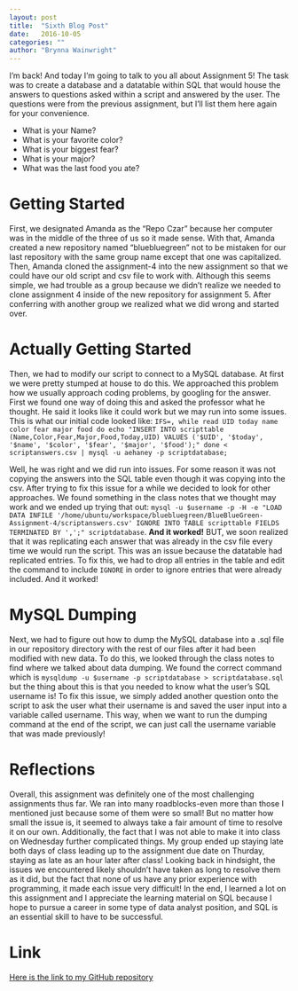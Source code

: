 ```yaml
---
layout: post
title:  "Sixth Blog Post"
date:   2016-10-05 
categories: ""
author: "Brynna Wainwright"
---
```


I’m back! And today I’m going to talk to you all about Assignment 5! The task was to create a database and a datatable within SQL that would house the answers to questions asked within a script and answered by the user. The questions were from the previous assignment, but I’ll list them here again for your convenience. 
* What is your Name?
* What is your favorite color?
* What is your biggest fear?
* What is your major?
* What was the last food you ate?

# Getting Started
First, we designated Amanda as the “Repo Czar” because her computer was in the middle of the three of us so it made sense. With that, Amanda created a new repository named “bluebluegreen” not to be mistaken for our last repository with the same group name except that one was capitalized. Then, Amanda cloned the assignment-4 into the new assignment so that we could have our old script and csv file to work with. Although this seems simple, we had trouble as a group because we didn’t realize we needed to clone assignment 4 inside of the new repository for assignment 5. After conferring with another group we realized what we did wrong and started over.

# Actually Getting Started
Then, we had to modify our script to connect to a MySQL database. At first we were pretty stumped at house to do this. We approached this problem how we usually approach coding problems, by googling for the answer. First we found one way of doing this and asked the professor what he thought. He said it looks like it could work but we may run into some issues. This is what our initial code looked like:
`IFS=,
while read UID today name color fear major food
     do
         echo "INSERT INTO scripttable (Name,Color,Fear,Major,Food,Today,UID) VALUES ('$UID', '$today', '$name', '$color', '$fear', '$major', '$food');"
done < scriptanswers.csv | mysql -u aehaney -p scriptdatabase;`

Well, he was right and we did run into issues. For some reason it was not copying the answers into the SQL table even though it was copying into the csv. After trying to fix this issue for a while we decided to look for other approaches. We found something in the class notes that we thought may work and we ended up trying that out: `mysql -u $username -p -H -e "LOAD DATA INFILE '/home/ubuntu/workspace/bluebluegreen/BlueBlueGreen-Assignment-4/scriptanswers.csv' IGNORE INTO TABLE scripttable FIELDS TERMINATED BY ',';" scriptdatabase`. **And it worked!**
BUT, we soon realized that it was replicating each answer that was already in the csv file every time we would run the script. This was an issue because the datatable had replicated entries. To fix this, we had to drop all entries in the table and edit the command to include `IGNORE` in order to ignore entries that were already included. And it worked!

# MySQL Dumping
Next, we had to figure out how to dump the MySQL database into a .sql file in our repository directory with the rest of our files after it had been modified with new data. To do this, we looked through the class notes to find where we talked about data dumping. We found the correct command which is `mysqldump -u $username -p scriptdatabase > scriptdatabase.sql` but the thing about this is that you needed to know what the user’s SQL username is! To fix this issue, we simply added another question onto the script to ask the user what their username is and saved the user input into a variable called username. This way, when we want to run the dumping command at the end of the script, we can just call the username variable that was made previously! 

# Reflections
Overall, this assignment was definitely one of the most challenging assignments thus far. We ran into many roadblocks-even more than those I mentioned just because some of them were so small! But no matter how small the issue is, it seemed to always take a fair amount of time to resolve it on our own. Additionally, the fact that I was not able to make it into class on Wednesday further complicated things. My group ended up staying late both days of class leading up to the assignment due date on Thurday, staying as late as an hour later after class! Looking back in hindsight, the issues we encountered likely shouldn’t have taken as long to resolve them as it did, but the fact that none of us have any prior experience with programming, it made each issue very difficult! In the end, I learned a lot on this assignment and I appreciate the learning material on SQL because I hope to pursue a career in some type of data analyst position, and SQL is an essential skill to have to be successful. 

# Link
[Here is the link to my GitHub repository]( https://github.com/aehaney/bluebluegreen)
